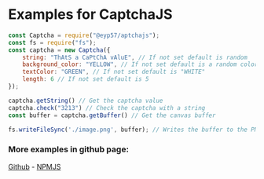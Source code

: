 # Examples for CaptchaJS

```javascript
const Captcha = require("@eyp57/aptchajs");
const fs = require("fs");
const captcha = new Captcha({
    string: "ThAtS a CaPtChA vAluE", // If not set default is random
    background_color: "YELLOW", // If not set default is a random color
    textColor: "GREEN", // If not set default is "WHITE"
    length: 6 // If not set default is 5
});

captcha.getString() // Get the captcha value
captcha.check("3213") // Check the captcha with a string
const buffer = captcha.getBuffer() // Get the canvas buffer

fs.writeFileSync('./image.png', buffer); // Writes the buffer to the PNG file
```

### More examples in github page:

[Github](https://github.com/eyp57/captchajs) - [NPMJS](https://npmjs.com/package/@zrooter/captchajs)